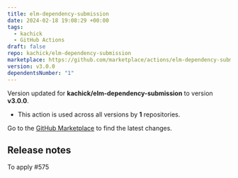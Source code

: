 ```yaml
---
title: elm-dependency-submission
date: 2024-02-18 19:08:29 +00:00
tags:
  - kachick
  - GitHub Actions
draft: false
repo: kachick/elm-dependency-submission
marketplace: https://github.com/marketplace/actions/elm-dependency-submission
version: v3.0.0
dependentsNumber: "1"
---
```



Version updated for **kachick/elm-dependency-submission** to version **v3.0.0**.
- This action is used across all versions by **1** repositories.

Go to the [GitHub Marketplace](https://github.com/marketplace/actions/elm-dependency-submission) to find the latest changes.

## Release notes

To apply #575
